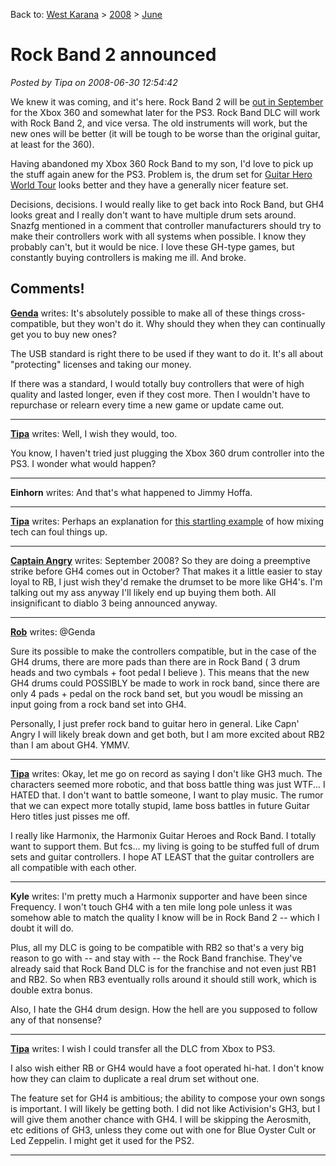 Back to: [West Karana](/posts/westkarana.md) > [2008](/posts/2008/westkarana.md) > [June](./westkarana.md)
# Rock Band 2 announced

*Posted by Tipa on 2008-06-30 12:54:42*

We knew it was coming, and it's here. Rock Band 2 will be [out in September](http://arstechnica.com/journals/thumbs.ars/2008/06/30/rock-band-2-announced-detailed-fans-listened-to) for the Xbox 360 and somewhat later for the PS3. Rock Band DLC will work with Rock Band 2, and vice versa. The old instruments will work, but the new ones will be better (it will be tough to be worse than the original guitar, at least for the 360).

Having abandoned my Xbox 360 Rock Band to my son, I'd love to pick up the stuff again anew for the PS3. Problem is, the drum set for [Guitar Hero World Tour](http://en.wikipedia.org/wiki/Guitar_Hero_IV) looks better and they have a generally nicer feature set.

Decisions, decisions. I would really like to get back into Rock Band, but GH4 looks great and I really don't want to have multiple drum sets around. Snazfg mentioned in a comment that controller manufacturers should try to make their controllers work with all systems when possible. I know they probably can't, but it would be nice. I love these GH-type games, but constantly buying controllers is making me ill. And broke.

## Comments!

**[Genda](http://www.thegrouchygamer.com)** writes: It's absolutely possible to make all of these things cross-compatible, but they won't do it. Why should they when they can continually get you to buy new ones? 

The USB standard is right there to be used if they want to do it. It's all about "protecting" licenses and taking our money.

If there was a standard, I would totally buy controllers that were of high quality and lasted longer, even if they cost more. Then I wouldn't have to repurchase or relearn every time a new game or update came out.

---

**[Tipa](https://chasingdings.com)** writes: Well, I wish they would, too.

You know, I haven't tried just plugging the Xbox 360 drum controller into the PS3. I wonder what would happen?

---

**Einhorn** writes: And that's what happened to Jimmy Hoffa.

---

**[Tipa](https://chasingdings.com)** writes: Perhaps an explanation for [this startling example](http://en.wikipedia.org/wiki/Philadelphia_Experiment) of how mixing tech can foul things up.

---

**[Captain Angry](http://www.captain-angry.com)** writes: September 2008? So they are doing a preemptive strike before GH4 comes out in October? That makes it a little easier to stay loyal to RB, I just wish they'd remake the drumset to be more like GH4's. I'm talking out my ass anyway I'll likely end up buying them both. All insignificant to diablo 3 being announced anyway.

---

**[Rob](http://www.lostaneighth.com)** writes: @Genda

Sure its possible to make the controllers compatible, but in the case of the GH4 drums, there are more pads than there are in Rock Band ( 3 drum heads and two cymbals + foot pedal I believe ). This means that the new GH4 drums could POSSIBLY be made to work in rock band, since there are only 4 pads + pedal on the rock band set, but you woudl be missing an input going from a rock band set into GH4.

Personally, I just prefer rock band to guitar hero in general. Like Capn' Angry I will likely break down and get both, but I am more excited about RB2 than I am about GH4. YMMV.

---

**[Tipa](https://chasingdings.com)** writes: Okay, let me go on record as saying I don't like GH3 much. The characters seemed more robotic, and that boss battle thing was just WTF... I HATED that. I don't want to battle someone, I want to play music. The rumor that we can expect more totally stupid, lame boss battles in future Guitar Hero titles just pisses me off.

I really like Harmonix, the Harmonix Guitar Heroes and Rock Band. I totally want to support them. But fcs... my living is going to be stuffed full of drum sets and guitar controllers. I hope AT LEAST that the guitar controllers are all compatible with each other.

---

**Kyle** writes: I'm pretty much a Harmonix supporter and have been since Frequency. I won't touch GH4 with a ten mile long pole unless it was somehow able to match the quality I know will be in Rock Band 2 -- which I doubt it will do.

Plus, all my DLC is going to be compatible with RB2 so that's a very big reason to go with -- and stay with -- the Rock Band franchise. They've already said that Rock Band DLC is for the franchise and not even just RB1 and RB2. So when RB3 eventually rolls around it should still work, which is double extra bonus.

Also, I hate the GH4 drum design. How the hell are you supposed to follow any of that nonsense?

---

**[Tipa](https://chasingdings.com)** writes: I wish I could transfer all the DLC from Xbox to PS3.

I also wish either RB or GH4 would have a foot operated hi-hat. I don't know how they can claim to duplicate a real drum set without one.

The feature set for GH4 is ambitious; the ability to compose your own songs is important. I will likely be getting both. I did not like Activision's GH3, but I will give them another chance with GH4. I will be skipping the Aerosmith, etc editions of GH3, unless they come out with one for Blue Oyster Cult or Led Zeppelin. I might get it used for the PS2.

---


